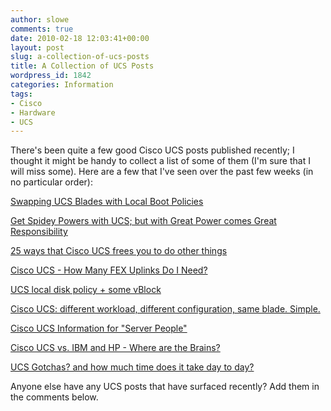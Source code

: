 ```yaml
---
author: slowe
comments: true
date: 2010-02-18 12:03:41+00:00
layout: post
slug: a-collection-of-ucs-posts
title: A Collection of UCS Posts
wordpress_id: 1842
categories: Information
tags:
- Cisco
- Hardware
- UCS
---
```


There's been quite a few good Cisco UCS posts published recently; I thought it might be handy to collect a list of some of them (I'm sure that I will miss some). Here are a few that I've seen over the past few weeks (in no particular order):

[Swapping UCS Blades with Local Boot Policies](http://socialcloudnow.com/cisco-ucs/swapping-ucs-blades-with-local-boot-policies)  

[Get Spidey Powers with UCS; but with Great Power comes Great Responsibility](http://viewyonder.com/2010/02/12/get-spidey-powers-with-ucs-but-with-great-power-comes-great-responsibility/)  

[25 ways that Cisco UCS frees you to do other things](http://viewyonder.com/2010/02/10/25-ways-that-cisco-ucs-frees-you-to-do-other-things/)  

[Cisco UCS - How Many FEX Uplinks Do I Need?](http://blog.aarondelp.com/2010/02/cisco-ucs-how-many-fex-uplinks-do-i.html)  

[UCS local disk policy + some vBlock](http://rodos.haywood.org/2010/02/ucs-local-disk-policy-some-vblock.html)  

[Cisco UCS: different workload, different configuration, same blade. Simple.](http://viewyonder.com/2010/01/29/cisco-ucs-different-workload-different-configuration-same-blade-simple/)  

[Cisco UCS Information for "Server People"](http://blog.aarondelp.com/2010/02/cisco-ucs-information-for-server-people.html)  

[Cisco UCS vs. IBM and HP - Where are the Brains?](http://blog.aarondelp.com/2010/01/cisco-ucs-vs-ibm-and-hp-where-are.html)  

[UCS Gotchas? and how much time does it take day to day?](http://healthitguy.wordpress.com/2010/01/20/ucs-gotchas-and-how-much-time-does-it-take-day-to-day/)

Anyone else have any UCS posts that have surfaced recently? Add them in the comments below.
